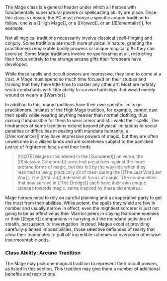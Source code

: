 The Mage class is a general header under which all heroes with fundamentally supernatural powers or spellcasting ability are place. Once this class is chosen, the PC must choose a specific arcane tradition to follow; one is a [[High Mage]], or a [[Vowed]], or an [[Elementalist]], for example. 

Not all magical traditions necessarily involve classical spell-flinging and conjury. Some traditions are much more physical in nature, granting the practitioners remarkable bodily prowess or unique magical gifts they can exercise. Some Mage traditions involve no spellcasting at all, restricting their focus entirely to the strange arcane gifts their forebears have developed. 

While these spells and occult powers are impressive, they tend to come at a cost. A Mage must spend so much time focused on their studies and training that they have little time to master any other art. Most are notably weak combatants with little ability to survive hardships that would merely wound or weary a [[Warrior]]. 

In addition to this, many traditions have their own specific limits on practitioners. Initiates of the High Mage tradition, for example, cannot cast their spells while wearing anything heavier than normal clothing, thus making it impossible for them to wear armor and still wield their spells. The hindrances of some traditions extend beyond physical limitations to social penalties or difficulties in dealing with mundane humanity; a [[Necromancer]] may have impressive powers of magic, but they are often unwelcome in civilized lands and are sometimes subject to the panicked justice of frightened locals and their lords. 

> [!NOTE] Mages in Sundered
> In the [[Sundered]] universe, the [[Solassian Concordat]] once had prejudices against the more profane forms of magic, but this fell by the wayside when they resorted to using practically all of them during the [[The Last War|Last War]]. The [[Stålråd]] detested all forms of magic.
> The communities that now survive in [[The Dredge]] each have their own unique stances towards magic, some inspired by these old empires.

Mage heroes need to rely on careful planning and a cooperative party to get the most from their abilities. While potent, the spells they wield are few in number and usually narrow in effect; even the mightiest sorcerer is just not going to be as effective as their Warrior peers in slaying fearsome enemies or their [[Expert]] companions in carrying out the mundane activities of stealth, persuasion, or investigation. Instead, Mages excel at providing carefully-planned impossibilities, those selective defiances of reality that allow their teammates to pull off incredible schemes or overcome otherwise insurmountable odds.
### Class Ability: Arcane Tradition
The Mage may pick one magical tradition to represent their occult powers, as listed in this section. This tradition may give them a number of additional benefits and restrictions.